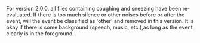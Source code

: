 
For version 2.0.0. all files containing coughing and sneezing have 
been re-evaluated. If there is too much silence or other noises before or after
the event, will the event be classified as 'other' and removed in this version.
It is okay if there is some background (speech, music, etc.),as long as the event 
clearly is in the foreground. 
